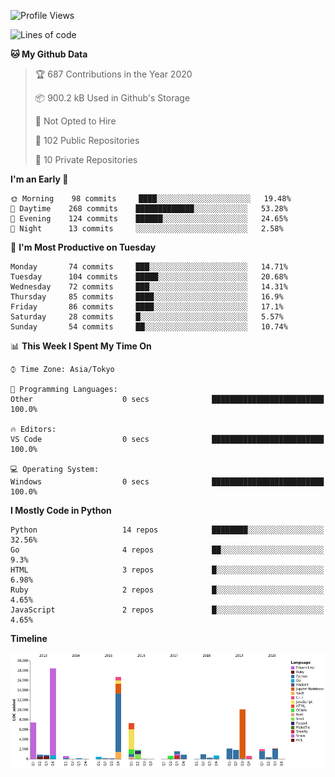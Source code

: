 <!--START_SECTION:waka-->
![Profile Views](http://img.shields.io/badge/Profile%20Views-0-blue)

![Lines of code](https://img.shields.io/badge/From%20Hello%20World%20I%27ve%20Written-4.8%20million%20lines%20of%20code-blue)

**🐱 My Github Data** 

> 🏆 687 Contributions in the Year 2020
 > 
> 📦 900.2 kB Used in Github's Storage 
 > 
> 🚫 Not Opted to Hire
 > 
> 📜 102 Public Repositories
 > 
> 🔑 10 Private Repositories 

**I'm an Early 🐤** 

```text
🌞 Morning    98 commits     ████░░░░░░░░░░░░░░░░░░░░░   19.48% 
🌆 Daytime    268 commits    █████████████░░░░░░░░░░░░   53.28% 
🌃 Evening    124 commits    ██████░░░░░░░░░░░░░░░░░░░   24.65% 
🌙 Night      13 commits     ░░░░░░░░░░░░░░░░░░░░░░░░░   2.58%

```
📅 **I'm Most Productive on Tuesday** 

```text
Monday       74 commits     ███░░░░░░░░░░░░░░░░░░░░░░   14.71% 
Tuesday      104 commits    █████░░░░░░░░░░░░░░░░░░░░   20.68% 
Wednesday    72 commits     ███░░░░░░░░░░░░░░░░░░░░░░   14.31% 
Thursday     85 commits     ████░░░░░░░░░░░░░░░░░░░░░   16.9% 
Friday       86 commits     ████░░░░░░░░░░░░░░░░░░░░░   17.1% 
Saturday     28 commits     █░░░░░░░░░░░░░░░░░░░░░░░░   5.57% 
Sunday       54 commits     ██░░░░░░░░░░░░░░░░░░░░░░░   10.74%

```


📊 **This Week I Spent My Time On** 

```text
⌚︎ Time Zone: Asia/Tokyo

💬 Programming Languages: 
Other                    0 secs              █████████████████████████   100.0%

🔥 Editors: 
VS Code                  0 secs              █████████████████████████   100.0%

💻 Operating System: 
Windows                  0 secs              █████████████████████████   100.0%

```

**I Mostly Code in Python** 

```text
Python                   14 repos            ████████░░░░░░░░░░░░░░░░░   32.56% 
Go                       4 repos             ██░░░░░░░░░░░░░░░░░░░░░░░   9.3% 
HTML                     3 repos             █░░░░░░░░░░░░░░░░░░░░░░░░   6.98% 
Ruby                     2 repos             █░░░░░░░░░░░░░░░░░░░░░░░░   4.65% 
JavaScript               2 repos             █░░░░░░░░░░░░░░░░░░░░░░░░   4.65%

```


**Timeline**

![Chart not found](https://github.com/takuan-osho/takuan-osho/blob/master/charts/bar_graph.png) 


<!--END_SECTION:waka-->
